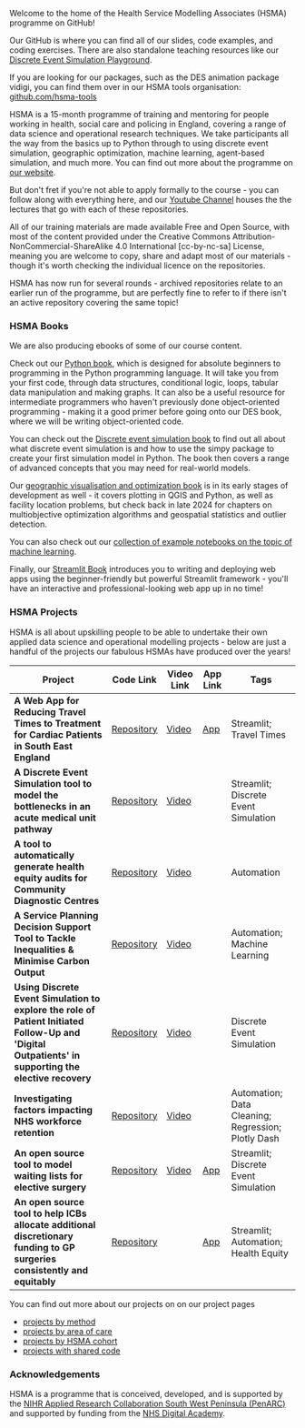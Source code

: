 Welcome to the home of the Health Service Modelling Associates (HSMA) programme on GitHub!

Our GitHub is where you can find all of our slides, code examples, and coding exercises. There are also standalone teaching resources like our [Discrete Event Simulation Playground](https://github.com/hsma-programme/Teaching_DES_Concepts_Streamlit).

If you are looking for our packages, such as the DES animation package vidigi, you can find them over in our HSMA tools organisation: [github.com/hsma-tools](https://github.com/hsma-tools)

HSMA is a 15-month programme of training and mentoring for people working in health, social care and policing in England, covering a range of data science and operational research techniques. We take participants all the way from the basics up to Python through to using discrete event simulation, geographic optimization, machine learning, agent-based simulation, and much more. You can find out more about the programme on [our website](https://hsma-programme.github.io/hsma_site/).

But don't fret if you're not able to apply formally to the course - you can follow along with everything here, and our [Youtube Channel](https://www.youtube.com/@hsma/playlists) houses the the lectures that go with each of these repositories. 

All of our training materials are made available Free and Open Source, with most of the content provided under the Creative Commons Attribution-NonCommercial-ShareAlike 4.0 International [cc-by-nc-sa] License, meaning you are welcome to copy, share and adapt most of our materials - though it's worth checking the individual licence on the repositories. 

HSMA has now run for several rounds - archived repositories relate to an earlier run of the programme, but are perfectly fine to refer to if there isn't an active repository covering the same topic! 

### HSMA Books

We are also producing ebooks of some of our course content. 

Check out our [Python book](https://hsma-programme.github.io/hsma6_intro_to_python_book/), which is designed for absolute beginners to programming in the Python programming language. It will take you from your first code, through data structures, conditional logic, loops, tabular data manipulation and making graphs. It can also be a useful resource for intermediate programmers who haven't previously done object-oriented programming - making it a good primer before going onto our DES book, where we will be writing object-oriented code.

You can check out the [Discrete event simulation book](https://hsma-programme.github.io/hsma6_des_book/) to find out all about what discrete event simulation is and how to use the simpy package to create your first simulation model in Python. The book then covers a range of advanced concepts that you may need for real-world models.  

Our [geographic visualisation and optimization book](https://hsma-programme.github.io/hsma6_geographic_optimisation_and_visualisation_book/) is in its early stages of development as well - it covers plotting in QGIS and Python, as well as facility location problems, but check back in late 2024 for chapters on multiobjective optimization algorithms and geospatial statistics and outlier detection. 

You can also check out our [collection of example notebooks on the topic of machine learning](https://hsma-programme.github.io/h6_module4_notebooks/).

Finally, our [Streamlit Book](https://webapps.hsma.co.uk) introduces you to writing and deploying web apps using the beginner-friendly but powerful Streamlit framework - you'll have an interactive and professional-looking web app up in no time! 

### HSMA Projects

HSMA is all about upskilling people to be able to undertake their own applied data science and operational modelling projects - below are just a handful of the projects our fabulous HSMAs have produced over the years!

| Project                                                                                                                                              | Code Link                                                                     | Video Link                                                | App  Link                                                                 | Tags                                               |
|------------------------------------------------------------------------------------------------------------------------------------------------------|-------------------------------------------------------------------------------|-----------------------------------------------------------|---------------------------------------------------------------------------|----------------------------------------------------|
| **A Web App for Reducing Travel Times to Treatment for Cardiac Patients in South East England**                                                      | [Repository](https://github.com/GlennUbly/HSMA4_cardiac)                      | [Video](https://youtu.be/28yXjieiMEM?si=HBi1kNIsPEO01CZl) | [App](https://glennubly-hsma4-cardiac-introduction-f1fq51.streamlit.app/) | Streamlit; Travel Times                            |
| **A Discrete Event Simulation tool to model the bottlenecks in an acute medical unit pathway**                                                       | [Repository](https://github.com/BeckyCrofts/amu_modelling)                    | [Video](https://youtu.be/_3j0xC_yCKQ?si=vX6u182CjZBQu997) |                                                                           | Streamlit; Discrete Event Simulation               |
| **A tool to automatically generate health equity audits for Community Diagnostic Centres**                                                           | [Repository](https://github.com/SarahHoustonGH/Diagnostic_HealthEquityAudit)  | [Video](https://youtu.be/tavZS5MmwOA?si=2Hqok-0PM5Be1wvK) |                                                                           | Automation                                         |
| **A Service Planning Decision Support Tool to Tackle Inequalities & Minimise Carbon Output**                                                         | [Repository](https://github.com/hsma4-student/shine)                          | [Video](https://youtu.be/zYWte2obxDs?si=94n1ixLhvItE5Gd-) |                                                                           | Automation; Machine Learning                       |
| **Using Discrete Event Simulation to explore the role of Patient Initiated Follow-Up and 'Digital Outpatients' in supporting the elective recovery** | [Repository](https://github.com/nhsx/HSMA4-12-DES-rheum)                      | [Video](https://youtu.be/TO5sKaW6BGk?si=2LLZEjSlOwxlSUXE) |                                                                           | Discrete Event Simulation                          |
| **Investigating factors impacting NHS workforce retention**                                                                                          | [Repository](https://github.com/marierrogers/HSMAproject2023)                 | [Video](https://youtu.be/yYnkdsM5HHo?si=WfnTfyRVpKdCtNKz) |                                                                           | Automation; Data Cleaning; Regression; Plotly Dash |
| **An open source tool to model waiting lists for elective surgery**                                                                                  | [Repository](https://github.com/gasman-dom/gstt_hands_waitlist_st)            | [Video](https://youtu.be/prKoVH2DeyU?si=6FdApHlf1Lz35XEF) | [App](https://gstt-hands-waitlist.streamlit.app/)                         | Streamlit;  Discrete Event Simulation              |
| **An open source tool to help ICBs allocate additional discretionary funding to GP surgeries consistently and equitably**                            | [Repository](https://github.com/pete4nhs/eFIT-tool)                           |                                                           | [App](https://www.heec.co.uk/extra-funding-allocation-inequality-tool-efit/) | Streamlit;  Automation; Health Equity              |

You can find out more about our projects on on our project pages

- [projects by method](https://hsma.co.uk/previous_projects/projects_by_methods.html)
- [projects by area of care](https://hsma.co.uk/previous_projects/projects_by_service_area.html)
- [projects by HSMA cohort](https://hsma.co.uk/previous_projects/projects_by_cohort.html)
- [projects with shared code](https://hsma.co.uk/previous_projects/projects_with_code.html)

### Acknowledgements
HSMA is a programme that is conceived, developed, and is supported by the [NIHR Applied Research Collaboration South West Peninsula (PenARC)](https://arc-swp.nihr.ac.uk/) and supported by funding from the [NHS Digital Academy](https://arc-swp.nihr.ac.uk/news/330000-awarded-to-innovative-south-west-data-modelling-programme/). 
